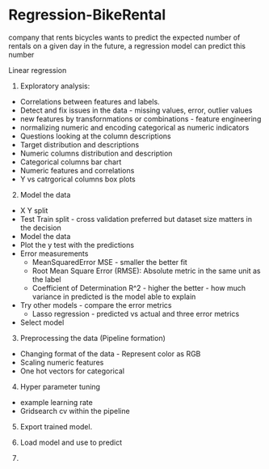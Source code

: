 # Regression-BikeRental

company that rents bicycles wants to predict the expected number of rentals on a given day in the future, a regression model can predict this number

Linear regression

1. Exploratory analysis:

- Correlations between features and labels.
- Detect and fix issues in the data - missing values, error, outlier values
- new features by transfornmations or combinations - feature engineering
- normalizing numeric and encoding categorical as numeric indicators
- Questions looking at the column descriptions
- Target distribution and descriptions
- Numeric columns distribution and description
- Categorical columns bar chart
- Numeric features and correlations
- Y vs catrgorical columns box plots


2. Model the data

- X Y split
- Test Train split - cross validation preferred but dataset size matters in the decision
- Model the data
- Plot the y test with the predictions
- Error measurements 
    - MeanSquaredError MSE - smaller the better fit
    - Root Mean Square Error (RMSE): Absolute metric in the same unit as the label
    - Coefficient of Determination R^2 - higher the better - how much variance in predicted is the model able to explain
- Try other models - compare the error metrics
    - Lasso regression - predicted vs actual and three error metrics
- Select model

3. Preprocessing the data (Pipeline formation)
- Changing format of the data - Represent color as RGB
- Scaling numeric features
- One hot vectors for categorical 

4. Hyper parameter tuning 
- example learning rate
- Gridsearch cv within the pipeline

5. Export trained model.

6. Load model and use to predict

7. 

